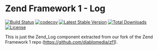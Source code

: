 Zend Framework 1 - Log
============================
[![Build Status](https://travis-ci.com/diablomedia/zf1-log.svg?branch=master)](https://travis-ci.com/diablomedia/zf1-log)
[![codecov](https://codecov.io/gh/diablomedia/zf1-log/branch/master/graph/badge.svg)](https://codecov.io/gh/diablomedia/zf1-log)
[![Latest Stable Version](https://poser.pugx.org/diablomedia/zendframework1-log/v/stable)](https://packagist.org/packages/diablomedia/zendframework1-log)
[![Total Downloads](https://poser.pugx.org/diablomedia/zendframework1-log/downloads)](https://packagist.org/packages/diablomedia/zendframework1-log)
[![License](https://poser.pugx.org/diablomedia/zendframework1-log/license)](https://packagist.org/packages/diablomedia/zendframework1-log)

This is just the Zend_Log component extracted from our fork of the Zend Framework 1 repo (https://github.com/diablomedia/zf1).
